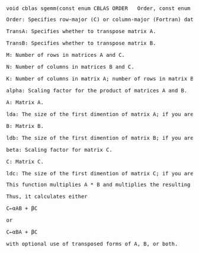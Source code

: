 
<pre>
void cblas_sgemm(const enum CBLAS_ORDER __Order, const enum CBLAS_TRANSPOSE __TransA, const enum CBLAS_TRANSPOSE __TransB, const int __M, const int __N, const int __K, const float __alpha, const float *__A, const int __lda, const float *__B, const int __ldb, const float __beta, float *__C, const int __ldc);
</pre>

<pre>
Order: Specifies row-major (C) or column-major (Fortran) data ordering.

TransA: Specifies whether to transpose matrix A.

TransB: Specifies whether to transpose matrix B.

M: Number of rows in matrices A and C.

N: Number of columns in matrices B and C.

K: Number of columns in matrix A; number of rows in matrix B.

alpha: Scaling factor for the product of matrices A and B.

A: Matrix A.

lda: The size of the first dimention of matrix A; if you are passing a matrix A[m][n], the value should be m.

B: Matrix B.

ldb: The size of the first dimention of matrix B; if you are passing a matrix B[m][n], the value should be m.

beta: Scaling factor for matrix C.

C: Matrix C.

ldc: The size of the first dimention of matrix C; if you are passing a matrix C[m][n], the value should be m.
</pre>

<pre>
This function multiplies A * B and multiplies the resulting matrix by alpha. It then multiplies matrix C by beta. It stores the sum of these two products in matrix C.

Thus, it calculates either

C←αAB + βC

or

C←αBA + βC

with optional use of transposed forms of A, B, or both.
</pre>